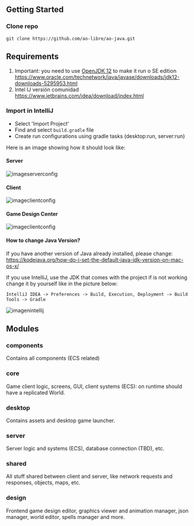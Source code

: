 ## Getting Started

### Clone repo
```
git clone https://github.com/ao-libre/ao-java.git
```
## Requirements

1. Important: you need to use [OpenJDK 12](http://jdk.java.net/12/) to make it run o SE edition https://www.oracle.com/technetwork/java/javase/downloads/jdk12-downloads-5295953.html
2. Intel IJ versión comunidad https://www.jetbrains.com/idea/download/index.html

### Import in IntelliJ
* Select 'Import Project'
* Find and select ```build.gradle``` file
* Create run configurations using gradle tasks (desktop:run, server:run)

Here is an image showing how it should look like:
#### Server
![imageserverconfig](https://cdn.discordapp.com/attachments/573645939663699988/620037001122414606/Captura_de_pantalla_de_2019-09-07_20-23-53.png)
#### Client
![imageclientconfig](https://cdn.discordapp.com/attachments/573645939663699988/620037006545649669/Captura_de_pantalla_de_2019-09-07_20-23-37.png)
#### Game Design Center
![imageclientconfig](https://cdn.discordapp.com/attachments/573645939663699988/620037009829789698/Captura_de_pantalla_de_2019-09-07_20-23-08.png)

#### How to change Java Version?
If you have another version of Java already installed, please change:
https://kodejava.org/how-do-i-set-the-default-java-jdk-version-on-mac-os-x/

If you use IntelliJ, use the JDK that comes with the project if is not working change it by yourself like in the picture below:

`IntelliJ IDEA -> Preferences -> Build, Execution, Deployment -> Build Tools -> Gradle `

![imagenintellij](https://cdn.discordapp.com/attachments/580487031197794313/627486688574308392/Captura_de_pantalla_de_2019-09-28_09-39-58.png)

## Modules
### components
Contains all components (ECS related)
### core
Game client logic, screens, GUI, client systems (ECS): on runtime should have a replicated World.
### desktop
Contains assets and desktop game launcher.
### server
Server logic and systems (ECS), database connection (TBD), etc.
### shared
All stuff shared between client and server, like network requests and responses, objects, maps, etc.
### design
Frontend game design editor, graphics viewer and animation manager, json manager, world editor, spells manager and more.